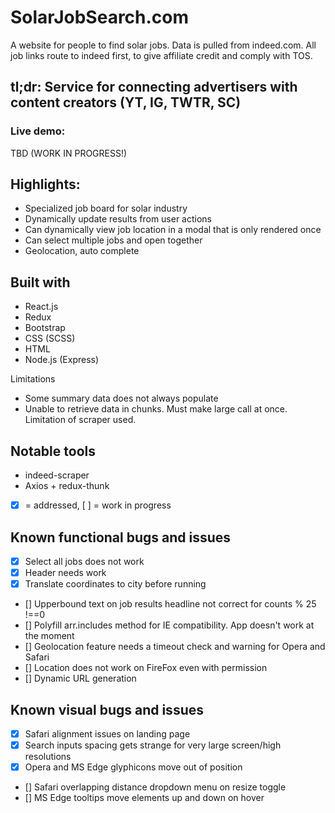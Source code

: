 # SolarJobSearch.com

A website for people to find solar jobs. Data is pulled from indeed.com. All job links
route to indeed first, to give affiliate credit and comply with TOS.

## tl;dr: Service for connecting advertisers with content creators (YT, IG, TWTR, SC)

### Live demo: 
TBD (WORK IN PROGRESS!)

## Highlights:
* Specialized job board for solar industry
* Dynamically update results from user actions
* Can dynamically view job location in a modal that is only rendered once
* Can select multiple jobs and open together
* Geolocation, auto complete

## Built with
* React.js
* Redux
* Bootstrap
* CSS (SCSS)
* HTML
* Node.js (Express)


Limitations
* Some summary data does not always populate
* Unable to retrieve data in chunks. Must make large call at once. Limitation of scraper used.

## Notable tools
* indeed-scraper
* Axios + redux-thunk


- [x] = addressed, [ ] = work in progress
## Known functional bugs and issues
- [x] Select all jobs does not work
- [x] Header needs work
- [x] Translate coordinates to city before running
- [] Upperbound text on job results headline not correct for counts % 25 !==0
- [] Polyfill arr.includes method for IE compatibility. App doesn't work at the moment
- [] Geolocation feature needs a timeout check and warning for Opera and Safari
- [] Location does not work on FireFox even with permission
- [] Dynamic URL generation


## Known visual bugs and issues
- [x] Safari alignment issues on landing page
- [x] Search inputs spacing gets strange for very large screen/high resolutions
- [x] Opera and MS Edge glyphicons move out of position
- [] Safari overlapping distance dropdown menu on resize toggle
- [] MS Edge tooltips move elements up and down on hover
